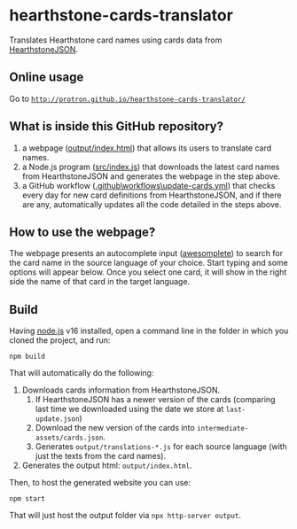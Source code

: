# hearthstone-cards-translator

Translates Hearthstone card names using cards data from [HearthstoneJSON](http://hearthstonejson.com/).

## Online usage

Go to [`http://protron.github.io/hearthstone-cards-translator/`](http://protron.github.io/hearthstone-cards-translator/)

## What is inside this GitHub repository?

1. a webpage ([output/index.html](https://github.com/protron/hearthstone-cards-translator/blob/master/output/index.html)) that allows its users to translate card names.
2. a Node.js program ([src/index.js](https://github.com/protron/hearthstone-cards-translator/blob/master/src/index.js)) that downloads the latest card names from HearthstoneJSON and generates the webpage in the step above.
3. a GitHub workflow ([.github\workflows\update-cards.yml](https://github.com/protron/hearthstone-cards-translator/blob/master/.github/workflows/update-cards.yml)) that checks every day for new card definitions from HearthstoneJSON, and if there are any, automatically updates all the code detailed in the steps above.

## How to use the webpage?

The webpage presents an autocomplete input ([awesomplete](https://leaverou.github.io/awesomplete/)) to search for the card name in the source language of your choice. Start typing and some options will appear below. Once you select one card, it will show in the right side the name of that card in the target language.

## Build

Having [node.js](https://nodejs.org/) v16 installed, open a command line in the folder in which you cloned the project, and run:

    npm build

That will automatically do the following:

1. Downloads cards information from HearthstoneJSON.
    1. If HearthstoneJSON has a newer version of the cards (comparing last time we downloaded using the date we store at `last-update.json`)
    2. Download the new version of the cards into `intermediate-assets/cards.json`.
    3. Generates `output/translations-*.js` for each source language (with just the texts from the card names).
2. Generates the output html: `output/index.html`.

Then, to host the generated website you can use:

    npm start

That will just host the output folder via `npx http-server output`.
